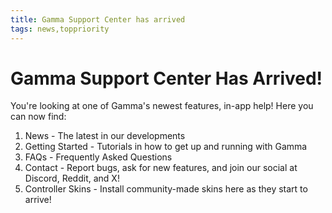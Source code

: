 ```yaml
---
title: Gamma Support Center has arrived
tags: news,toppriority
---
```


# Gamma Support Center Has Arrived!

You're looking at one of Gamma's newest features, in-app help! Here you can now find:

1. News - The latest in our developments
2. Getting Started - Tutorials in how to get up and running with Gamma
3. FAQs - Frequently Asked Questions
4. Contact - Report bugs, ask for new features, and join our social at Discord, Reddit, and X!
5. Controller Skins - Install community-made skins here as they start to arrive!
